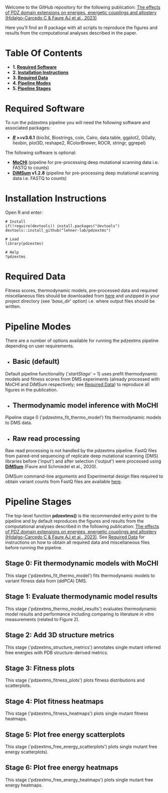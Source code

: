 Welcome to the GitHub repository for the following publication: [The effects of PDZ domain extensions on energies, energetic couplings and allostery (Hidalgo-Carcedo C &amp; Faure AJ et al., 2023)]()

Here you'll find an R package with all scripts to reproduce the figures and results from the computational analyses described in the paper.

# Table Of Contents

* **1. [Required Software](#required-software)**
* **2. [Installation Instructions](#installation-instructions)**
* **3. [Required Data](#required-data)**
* **4. [Pipeline Modes](#pipeline-modes)**
* **5. [Pipeline Stages](#pipeline-stages)**

# Required Software

To run the pdzextms pipeline you will need the following software and associated packages:

* **[_R_](https://www.r-project.org/) >=v3.6.1** (bio3d, Biostrings, coin, Cairo, data.table, ggplot2, GGally, hexbin, plot3D, reshape2, RColorBrewer, ROCR, stringr, ggrepel)

The following software is optional:

* **[MoCHI](https://github.com/lehner-lab/MoCHI)** (pipeline for pre-processing deep mutational scanning data i.e. FASTQ to counts)
* **[DiMSum](https://github.com/lehner-lab/DiMSum) v1.2.8** (pipeline for pre-processing deep mutational scanning data i.e. FASTQ to counts)

# Installation Instructions

Open R and enter:

```
# Install
if(!require(devtools)) install.packages("devtools")
devtools::install_github("lehner-lab/pdzextms")

# Load
library(pdzextms)

# Help
?pdzextms
```

# Required Data

Fitness scores, thermodynamic models, pre-processed data and required miscellaneous files should be downloaded from [here]() and unzipped in your project directory (see '_base_dir_' option) i.e. where output files should be written.

# Pipeline Modes

There are a number of options available for running the pdzextms pipeline depending on user requirements.

* ## Basic (default)

Default pipeline functionality ('_startStage_' = 1) uses prefit thermodynamic models and fitness scores from DMS experiments (already processed with MoCHI and DiMSum respectively; see [Required Data](#required-data)) to reproduce all figures in the publication.

* ## Thermodynamic model inference with MoCHI

Pipeline stage 0 ('pdzextms_fit_thermo_model') fits thermodynamic models to DMS data. 

* ## Raw read processing

Raw read processing is not handled by the pdzextms pipeline. FastQ files from paired-end sequencing of replicate deep mutational scanning (DMS) libraries before ('input') and after selection ('output') were processed using **[DiMSum](https://github.com/lehner-lab/DiMSum)** (Faure and Schmiedel et al., 2020).

DiMSum command-line arguments and Experimental design files required to obtain variant counts from FastQ files are available [here]().

# Pipeline Stages

The top-level function **pdzextms()** is the recommended entry point to the pipeline and by default reproduces the figures and results from the computational analyses described in the following publication: [The effects of PDZ domain extensions on energies, energetic couplings and allostery (Hidalgo-Carcedo C &amp; Faure AJ et al., 2023)](). See [Required Data](#required-data) for instructions on how to obtain all required data and miscellaneous files before running the pipeline.

## Stage 0: Fit thermodynamic models with MoCHI

This stage ('pdzextms_fit_thermo_model') fits thermodynamic models to variant fitness data from (_ddPCA_) DMS.

## Stage 1: Evaluate thermodynamic model results

This stage ('pdzextms_thermo_model_results') evaluates thermodynamic model results and performance including comparing to literature _in vitro_ measurements (related to Figure 2).

## Stage 2: Add 3D structure metrics

This stage ('pdzextms_structure_metrics') annotates single mutant inferred free energies with PDB structure-derived metrics.

## Stage 3: Fitness plots

This stage ('pdzextms_fitness_plots') plots fitness distributions and scatterplots.

## Stage 4: Plot fitness heatmaps

This stage ('pdzextms_fitness_heatmaps') plots single mutant fitness heatmaps.

## Stage 5: Plot free energy scatterplots

This stage ('pdzextms_free_energy_scatterplots') plots single mutant free energy scatterplots).

## Stage 6: Plot free energy heatmaps

This stage ('pdzextms_free_energy_heatmaps') plots single mutant free energy heatmaps.

